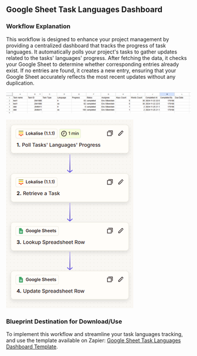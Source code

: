 ## Google Sheet Task Languages Dashboard

### Workflow Explanation

This workflow is designed to enhance your project management by providing a centralized dashboard that tracks the progress of task languages. It automatically polls your project's tasks to gather updates related to the tasks' languages' progress. After fetching the data, it checks your Google Sheet to determine whether corresponding entries already exist. If no entries are found, it creates a new entry, ensuring that your Google Sheet accurately reflects the most recent updates without any duplication.

![Spreadsheet image](image-1.png)

![Workflow Image](image.png)

### Blueprint Destination for Download/Use

To implement this workflow and streamline your task languages tracking, and use the template available on Zapier: [Google Sheet Task Languages Dashboard Template](https://zapier.com/shared/7eba06a60b99b7f1bfd3241b8e561240a194bfb8).